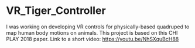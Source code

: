 # VR_Tiger_Controller

I was working on developing VR controls for physically-based quadruped to map human body motions on animals. This project is based on this CHI PLAY 2018 paper.
Link to a short video: https://youtu.be/NhSXquBcH88

